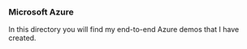 ### Microsoft Azure
In this directory you will find my end-to-end Azure demos that I have created.  
